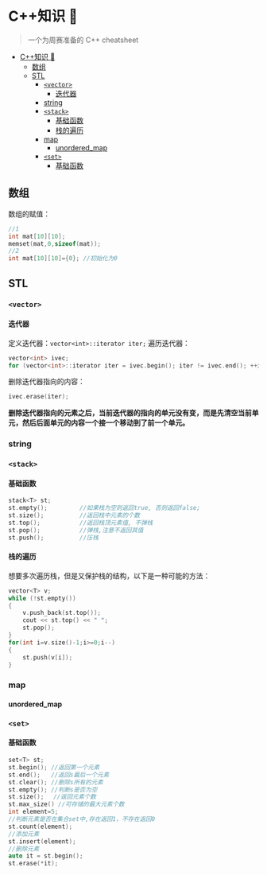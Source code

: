 # C++知识 🤭

> 一个为周赛准备的 C++ cheatsheet

- [C++知识 🤭](#c知识-)
  - [数组](#数组)
  - [STL](#stl)
    - [`<vector>`](#vector)
      - [迭代器](#迭代器)
    - [string](#string)
    - [`<stack>`](#stack)
      - [基础函数](#基础函数)
      - [栈的遍历](#栈的遍历)
    - [map](#map)
      - [unordered_map](#unordered_map)
    - [`<set>`](#set)
      - [基础函数](#基础函数-1)

## 数组

数组的赋值：

```c++
//1
int mat[10][10];
memset(mat,0,sizeof(mat));
//2
int mat[10][10]={0}; //初始化为0
```

## STL

### `<vector>`

#### 迭代器

定义迭代器：`vector<int>::iterator iter;`
遍历迭代器：

```c++
vector<int> ivec;
for (vector<int>::iterator iter = ivec.begin(); iter != ivec.end(); ++iter)
```

删除迭代器指向的内容：

```c++
ivec.erase(iter);
```

**删除迭代器指向的元素之后，当前迭代器的指向的单元没有变，而是先清空当前单元，然后后面单元的内容一个接一个移动到了前一个单元。**

### string

### `<stack>`

#### 基础函数

```c++
stack<T> st;
st.empty();         //如果栈为空则返回true, 否则返回false;
st.size();          //返回栈中元素的个数
st.top();           //返回栈顶元素值, 不弹栈
st.pop();           //弹栈,注意不返回其值
st.push();          //压栈
```

#### 栈的遍历

想要多次遍历栈，但是又保护栈的结构，以下是一种可能的方法：

```c++
vector<T> v;
while (!st.empty())
{
    v.push_back(st.top());
    cout << st.top() << " ";
    st.pop();
}
for(int i=v.size()-1;i>=0;i--)
{
    st.push(v[i]);
}

```

### map

#### unordered_map

### `<set>`

#### 基础函数

```c++
set<T> st;
st.begin(); //返回第一个元素
st.end();   //返回s最后一个元素
st.clear(); //删除s所有的元素
st.empty(); //判断s是否为空
st.size(); 　//返回元素个数
st.max_size() //可存储的最大元素个数
int element=5;
//判断元素是否在集合set中,存在返回1，不存在返回0
st.count(element);
//添加元素
st.insert(element);
//删除元素
auto it = st.begin();
st.erase(*it);

```
